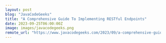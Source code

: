```yaml
---
layout: post
blog: "JavaCodeGeeks"
title: "A Comprehensive Guide To Implementing RESTful Endpoints"
date: 2023-09-25T06:00:00Z
image: images/javacodegeeks.png
remote_url: "https://www.javacodegeeks.com/2023/09/a-comprehensive-guide-to-implementing-restful-endpoints.html"
---
```

